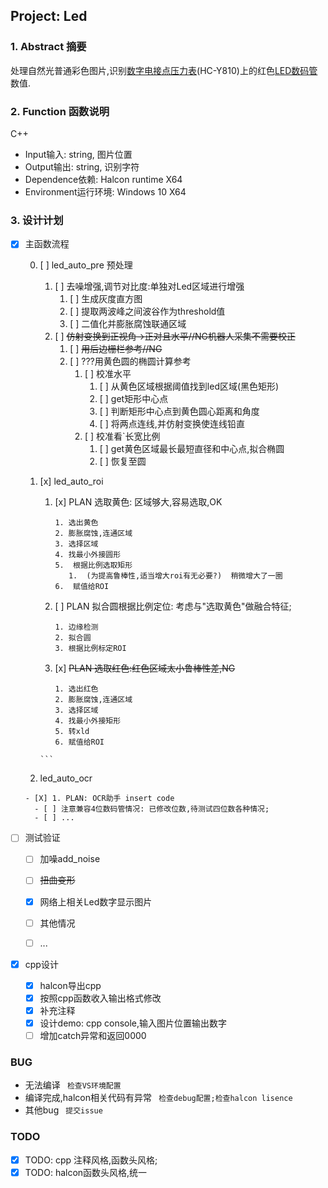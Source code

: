 ## Project: Led

### 1. Abstract 摘要
处理自然光普通彩色图片,识别[数字电接点压力表](https://baike.baidu.com/item/%E6%95%B0%E6%98%BE%E7%94%B5%E6%8E%A5%E7%82%B9%E5%8E%8B%E5%8A%9B%E8%A1%A8)(HC-Y810)上的红色[LED数码管](https://baike.baidu.com/item/LED%E6%95%B0%E7%A0%81%E7%AE%A1)数值.
### 2. Function 函数说明
C++ 
- Input输入: string, 图片位置
- Output输出: string, 识别字符
- Dependence依赖: Halcon runtime X64
- Environment运行环境: Windows 10 X64

### 3. 设计计划
- [x] 主函数流程

  0. [ ] led_auto_pre 预处理
       
     1. [ ] 去噪增强,调节对比度:单独对Led区域进行增强
        1. [ ] 生成灰度直方图
        2. [ ] 提取两波峰之间波谷作为threshold值
        3. [ ] 二值化并膨胀腐蚀联通区域
     2. [ ] ~~仿射变换到正视角->正对且水平//NG机器人采集不需要校正~~         
        1. [ ] ~~用后边栅栏参考//NG~~ 
        2. [ ] ???用黄色圆的椭圆计算参考
           1. [ ] 校准水平
              1. [ ] 从黄色区域根据阈值找到led区域(黑色矩形)
              2. [ ] get矩形中心点
              3. [ ] 判断矩形中心点到黄色圆心距离和角度
              4. [ ] 将两点连线,并仿射变换使连线铅直
           2. [ ] 校准看`长宽比例
              1. [ ] get黄色区域最长最短直径和中心点,拟合椭圆
              2. [ ] 恢复至圆
        
  1. [x] led_auto_roi
       1.  [x] PLAN 选取黄色: 区域够大,容易选取,OK
            ```
           1. 选出黄色
           2. 膨胀腐蚀,连通区域
           3. 选择区域
           4. 找最小外接圆形
           5.  根据比例选取矩形
               1.  (为提高鲁棒性,适当增大roi有无必要?)  稍微增大了一圈
           6.  赋值给ROI
            ```
       2. [ ] PLAN 拟合圆根据比例定位: 考虑与"选取黄色"做融合特征;
            ```
          1. 边缘检测
          2. 拟合圆
          3. 根据比例标定ROI
            ```
       3. [x] ~~PLAN 选取红色:红色区域太小鲁棒性差,NG~~
          ```
          1. 选出红色
          2. 膨胀腐蚀,连通区域
          3. 选择区域
          4. 找最小外接矩形
          5. 转xld
          6. 赋值给ROI
         ```
  2. led_auto_ocr
    ```
    - [X] 1. PLAN: OCR助手 insert code
      - [ ] 注意兼容4位数码管情况: 已修改位数,待测试四位数各种情况;
      - [ ] ...
    ```
- [ ] 测试验证
  - [ ] 加噪add_noise
  - [ ] ~~扭曲变形~~
  - [x] 网络上相关Led数字显示图片
  - [ ] 其他情况
  - [ ] ...


- [x] cpp设计
  - [x] halcon导出cpp
  - [x] 按照cpp函数收入输出格式修改
  - [x] 补充注释
  - [x] 设计demo: cpp console,输入图片位置输出数字
  - [ ] 增加catch异常和返回0000

### BUG
- 无法编译
``` 检查VS环境配置```
- 编译完成,halcon相关代码有异常
``` 检查debug配置;检查halcon lisence```
- 其他bug  ``` 提交issue```

### TODO

- [x] TODO: cpp 注释风格,函数头风格;
- [x] TODO: halcon函数头风格,统一